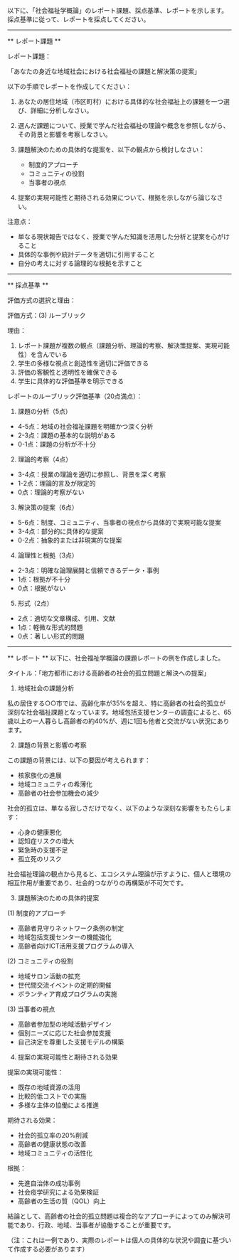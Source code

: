 以下に、「社会福祉学概論」のレポート課題、採点基準、レポートを示します。採点基準に従って、レポートを採点してください。

---------------------------------------
** レポート課題 **

レポート課題：

「あなたの身近な地域社会における社会福祉の課題と解決策の提案」

以下の手順でレポートを作成してください：

1. あなたの居住地域（市区町村）における具体的な社会福祉上の課題を一つ選び、詳細に分析しなさい。

2. 選んだ課題について、授業で学んだ社会福祉の理論や概念を参照しながら、その背景と影響を考察しなさい。

3. 課題解決のための具体的な提案を、以下の観点から検討しなさい：
   - 制度的アプローチ
   - コミュニティの役割
   - 当事者の視点

4. 提案の実現可能性と期待される効果について、根拠を示しながら論じなさい。

注意点：
- 単なる現状報告ではなく、授業で学んだ知識を活用した分析と提案を心がけること
- 具体的な事例や統計データを適切に引用すること
- 自分の考えに対する論理的な根拠を示すこと

---------------------------------------
** 採点基準 **

評価方式の選択と理由：

評価方式：(3) ルーブリック

理由：
1. レポート課題が複数の観点（課題分析、理論的考察、解決策提案、実現可能性）を含んでいる
2. 学生の多様な視点と創造性を適切に評価できる
3. 評価の客観性と透明性を確保できる
4. 学生に具体的な評価基準を明示できる

レポートのルーブリック評価基準（20点満点）：

1. 課題の分析（5点）
- 4-5点：地域の社会福祉課題を明確かつ深く分析
- 2-3点：課題の基本的な説明がある
- 0-1点：課題の分析が不十分

2. 理論的考察（4点）
- 3-4点：授業の理論を適切に参照し、背景を深く考察
- 1-2点：理論的言及が限定的
- 0点：理論的考察がない

3. 解決策の提案（6点）
- 5-6点：制度、コミュニティ、当事者の視点から具体的で実現可能な提案
- 3-4点：部分的に具体的な提案
- 0-2点：抽象的または非現実的な提案

4. 論理性と根拠（3点）
- 2-3点：明確な論理展開と信頼できるデータ・事例
- 1点：根拠が不十分
- 0点：根拠がない

5. 形式（2点）
- 2点：適切な文章構成、引用、文献
- 1点：軽微な形式的問題
- 0点：著しい形式的問題

---------------------------------------
** レポート **
以下に、社会福祉学概論の課題レポートの例を作成しました。

タイトル：「地方都市における高齢者の社会的孤立問題と解決への提案」

1. 地域社会の課題分析

私の居住する○○市では、高齢化率が35%を超え、特に高齢者の社会的孤立が深刻な社会福祉課題となっています。地域包括支援センターの調査によると、65歳以上の一人暮らし高齢者の約40%が、週に1回も他者と交流がない状況にあります。

2. 課題の背景と影響の考察

この課題の背景には、以下の要因が考えられます：
- 核家族化の進展
- 地域コミュニティの希薄化
- 高齢者の社会参加機会の減少

社会的孤立は、単なる寂しさだけでなく、以下のような深刻な影響をもたらします：
- 心身の健康悪化
- 認知症リスクの増大
- 緊急時の支援不足
- 孤立死のリスク

社会福祉理論の観点から見ると、エコシステム理論が示すように、個人と環境の相互作用が重要であり、社会的つながりの再構築が不可欠です。

3. 課題解決のための具体的提案

(1) 制度的アプローチ
- 高齢者見守りネットワーク条例の制定
- 地域包括支援センターの機能強化
- 高齢者向けICT活用支援プログラムの導入

(2) コミュニティの役割
- 地域サロン活動の拡充
- 世代間交流イベントの定期的開催
- ボランティア育成プログラムの実施

(3) 当事者の視点
- 高齢者参加型の地域活動デザイン
- 個別ニーズに応じた社会参加支援
- 自己決定を尊重した支援モデルの構築

4. 提案の実現可能性と期待される効果

提案の実現可能性：
- 既存の地域資源の活用
- 比較的低コストでの実施
- 多様な主体の協働による推進

期待される効果：
- 社会的孤立率の20%削減
- 高齢者の健康状態の改善
- 地域コミュニティの活性化

根拠：
- 先進自治体の成功事例
- 社会疫学研究による効果検証
- 高齢者の生活の質（QOL）向上

結論として、高齢者の社会的孤立問題は複合的なアプローチによってのみ解決可能であり、行政、地域、当事者が協働することが重要です。

（注：これは一例であり、実際のレポートは個人の具体的な状況や調査に基づいて作成する必要があります）

